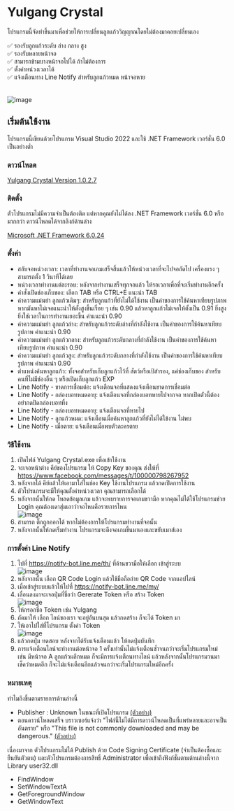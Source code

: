 # Yulgang Crystal
โปรแกรมนี้จัดทำขึ้นมาเพื่อช่วยให้การเปลี่ยนลูกแก้ววิญญาณโดยไม่ต้องมาคอยเปลี่ยนเอง

✅ รองรับลูกแก้วระดับ ล่าง กลาง สูง\
✅ รองรับหลายหน้าจอ\
✅ สามารถข้ามบางหน้าจอไปได้ ถ้าไม่ต้องการ\
✅ ตั้งค่าหน่วงเวลาได้\
✅ แจ้งเตือนทาง Line Notify สำหรับลูกแก้วหมด หน้าจอหาย\
<br/>
<br/>
![image](https://github.com/meawmuay/yulgang-crystal/assets/50597818/cb8e015f-da56-464e-8a21-e1575dda93b7)

## เริ่มต้นใช้งาน

โปรแกรมนี้เขียนด้วยโปรแกรม Visual Studio 2022 และใช้ .NET Framework เวอร์ชั่น 6.0 เป็นอย่างต่ำ
### ดาวน์โหลด
[Yulgang Crystal Version 1.0.2.7](https://github.com/meawmuay/yulgang-crystal/releases/download/v1.0.2.7/Yulgang.Crystal.rar "Yulgang Crystal Latest Version")

### ติดตั้ง
ตัวโปรแกรมไม่มีความจำเป็นต้องติด แต่หากคุณยังไม่ได้ลง .NET Framework เวอร์ชั่น 6.0 หรือมากกว่า ดาวน์โหลดได้จากลิงก์ด้านล่าง

[Microsoft .NET Framework 6.0.24](https://dotnet.microsoft.com/en-us/download/dotnet/thank-you/runtime-desktop-6.0.24-windows-x64-installer "Microsoft .NET Framework 6.0.24 ")

### ตั้งค่า
- สลับจอหน่วงเวลา: เวลาที่ทำงานจอเกมเสร็จสิ้นแล้วให้หน่วงเวลาที่จะไปจอถัดไป เครื่องแรง ๆ สามารถตั้ง 1 วินาทีได้เลย
- หน่วงเวลาทำงานแต่ละรอบ: หลังจากทำงานเสร็จทุกจอแล้ว ให้รอเวลาเพื่อที่จะเริ่มทำงานอีกครั้ง
- คำสั่งเปิดช่องเก็บของ: เลือก TAB หรือ CTRL+E แนะนำ TAB
- ค่าความแม่นยำ ลูกแก้วเดิมๆ: สำหรับลูกแก้วที่ยังไม่ได้ใช้งาน เป็นค่าของการใช้ค้นหาเทียบรูปภาพ หากมันหาไม่เจอแนะนำให้ตั้งสูงขึ้นเรื่อย ๆ เช่น 0.90 แล้วหาลูกแก้วไม่เจอให้ตั้งเป็น 0.91 ยิ่งสูงยิ่งใช่เวลาในการทำงานเยอะขึ้น ค่าแนะนำ 0.90
- ค่าความแม่นยำ ลูกแก้วล่าง: สำหรับลูกแก้วระดับล่างที่กำลังใช้งาน เป็นค่าของการใช้ค้นหาเทียบรูปภาพ ค่าแนะนำ 0.90
- ค่าความแม่นยำ ลูกแก้วกลาง: สำหรับลูกแก้วระดับกลางที่กำลังใช้งาน เป็นค่าของการใช้ค้นหาเทียบรูปภาพ ค่าแนะนำ 0.90
- ค่าความแม่นยำ ลูกแก้วสูง: สำหรับลูกแก้วระดับกลางที่กำลังใช้งาน เป็นค่าของการใช้ค้นหาเทียบรูปภาพ ค่าแนะนำ 0.90
- ตำแหน่งค้นหาลูกแก้ว: ทั้งจอสำหรับเก็บลูกแก้วไว้ที่ สัตว์หรือเป้สำรอง, แค่ช่องเก็บของ สำหรับคนที่ไม่มีช่องอื่น ๆ หรือเปิดเก็บลูกแก้ว EXP
- Line Notify - ขาดการเชื่อมต่อ: แจ้งเตือนจอที่แสดงแจ้งเตือนขาดการเชื่อมต่อ
- Line Notify - กล่องบอทหมดอายุ: แจ้งเตือนจอที่กล่องบอทหายไปจากจอ หากเปิดตัวนี้ต้องอย่ากดปิดกล่องบอททิ้ง
- Line Notify - กล่องบอทหมดอายุ: แจ้งเตือนจอที่หายไป
- Line Notify - ลูกแก้วหมด: แจ้งเตือนเมื่อค้นหาลูกแก้วที่ยังไม่ได้ใข้งาน ไม่พบ
- Line Notify - เมื่อตาย: แจ้งเตือนเมื่อพบตัวละครตาย

### วิธีใช้งาน
1. เปิดไฟล์ Yulgang Crystal.exe เพื่อเข้าใช้งาน
2. จะเจอหน้าต่าง คีย์ของโปรแกรม ให้ Copy Key ของคุณ ส่งให้ที่ https://www.facebook.com/messages/t/100000798267952
3. หลังจากได้ คีย์แล้วให้เอามาใส่ในช่อง Key ใช้งานโปรแกรม แล้วกดเปิดการใช้งาน
4. ตัวโปรแกรมจะมีให้คุณตั้งค่าหน่วงเวลา คุณสามารถเลือกได้
5. หลังจากนั้นให้กด โหลดข้อมูลเกม แล้วจะพบรายการจอเกมขวามือ หากคุณไม่ได้ใช้โปรแกรมช่วย Login คุณต้องเดาสุ่มเอาว่าจอไหนคือรายการไหน\
   ![image](https://github.com/meawmuay/yulgang-crystal/assets/50597818/79d11a48-ab93-45f4-b0fb-1745872e81f3)
6. สามารถ ติ๊กถูกออกได้ หากไม่ต้องการให้โปรแกรมทำงานที่จอนั้น
7. หลังจากนั้นให้กดเริ่มทำงาน โปรแกรมจะดึงจอเกมขึ้นมาเองและขยับเมาส์เอง

### การตั้งค่า Line Notify
1. ไปที่ https://notify-bot.line.me/th/ ที่ด้านขวามือให้เลือก เข้าสู่ระบบ\
   ![image](https://github.com/meawmuay/yulgang-crystal/assets/50597818/18026902-ac92-4075-8fc9-7ec91cb361d6)
2. หลังจากนั้น เลือก QR Code Login แล้วใช้มือถือถ่าย QR Code จากแอปไลน์
3. เมื่อเข้าสู่ระบบแล้วให้ไปที่ https://notify-bot.line.me/my/
4. เลื่อนลงมาจะเจอปุ่มที่ชื่อว่า Gererate Token หรือ สร้าง Token\
   ![image](https://github.com/meawmuay/yulgang-crystal/assets/50597818/c75e53b7-3119-4093-8669-a9b8ecd569c1)
5. ให้กรอกชื่อ Token เช่น Yulgang
6. ถัดมาให้ เลือก ไลน์ของเรา จะอยู่อันบนสุด แล้วกดสร้าง ก็จะได้ Token มา
7. ให้เอาไปใส่ที่โปรแกรม ตั้งค่า Token\
   ![image](https://github.com/meawmuay/yulgang-crystal/assets/50597818/5a86dd18-040d-4cdd-b73d-65069e7d81ea)
8. แล้วกดปุ่ม ทดสอบ หลังจากได้รับแจ้งเตือนแล้ว ให้กดปุ่มบันทึก
9. การแจ้งเตือนไลน์จะทำงานต่อหน้าจอ 1 ครั้งเท่านั้นไม่แจ้งเตือนซ้ำจนกว่าจะเริ่มโปรแกรมใหม่ เช่น มีหน้าจอ A ลูกแก้วผลึกหมด ก็จะมีการแจ้งเตือนทางไลน์ แล้วหลังจากนั้นโปรแกรมวนมาเช็คว่าหมดอีก ก็จะไม่แจ้งเตือนอีกแล้วจนกว่าจะเริ่มโปรแกรมใหม่อีกครั้ง




### หมายเหตุ
ทำไมถึงขึ้นตามรายการด้านล่างนี้
- Publisher : Unknown ในขณะที่เปิดโปรแกรม [(ตัวอย่าง)](https://i.imgur.com/peSlQDG.png "(ตัวอย่าง)")
- ตอนดาวน์โหลดเสร็จ บราวเซอร์แจ้งว่า "ไฟล์นี้ไม่ได้มีการดาวน์โหลดเป็นที่แพร่หลายและอาจเป็นอันตราย" หรือ "This file is not commonly downloaded and may be dangerous." [(ตัวอย่าง)](https://i.imgur.com/FkxEtZs.png "(ตัวอย่าง)")

เนื่องมาจาก ตัวโปรแกรมไม่ได้ Publish ด้วย Code Signing Certificate (จำเป็นต้องซื้อและยืนยันตัวตน) และตัวโปรแกรมต้องการสิทธิ์ Administrator เพื่อเข้าถึงฟังก์ชั่นตามด้านล่างนี้จาก Library user32.dll
- FindWindow
- SetWindowTextA
- GetForegroundWindow
- GetWindowText

